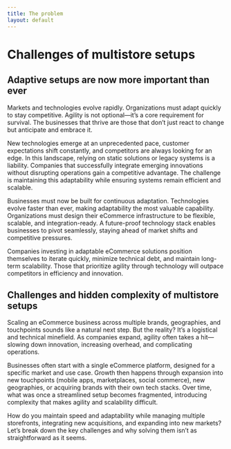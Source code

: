 ```yaml
---
title: The problem
layout: default
---
```

# Challenges of multistore setups

## Adaptive setups are now more important than ever

Markets and technologies evolve rapidly. Organizations must adapt quickly to stay competitive. Agility is not optional—it’s a core requirement for survival. The businesses that thrive are those that don’t just react to change but anticipate and embrace it.

New technologies emerge at an unprecedented pace, customer expectations shift constantly, and competitors are always looking for an edge. In this landscape, relying on static solutions or legacy systems is a liability. Companies that successfully integrate emerging innovations without disrupting operations gain a competitive advantage. The challenge is maintaining this adaptability while ensuring systems remain efficient and scalable.

Businesses must now be built for continuous adaptation. Technologies evolve faster than ever, making adaptability the most valuable capability. Organizations must design their eCommerce infrastructure to be flexible, scalable, and integration-ready. A future-proof technology stack enables businesses to pivot seamlessly, staying ahead of market shifts and competitive pressures.

Companies investing in adaptable eCommerce solutions position themselves to iterate quickly, minimize technical debt, and maintain long-term scalability. Those that prioritize agility through technology will outpace competitors in efficiency and innovation.

## Challenges and hidden complexity of multistore setups

Scaling an eCommerce business across multiple brands, geographies, and touchpoints sounds like a natural next step. But the reality? It’s a logistical and technical minefield. As companies expand, agility often takes a hit—slowing down innovation, increasing overhead, and complicating operations.

Businesses often start with a single eCommerce platform, designed for a specific market and use case. Growth then happens through expansion into new touchpoints (mobile apps, marketplaces, social commerce), new geographies, or acquiring brands with their own tech stacks. Over time, what was once a streamlined setup becomes fragmented, introducing complexity that makes agility and scalability difficult.

How do you maintain speed and adaptability while managing multiple storefronts, integrating new acquisitions, and expanding into new markets? Let’s break down the key challenges and why solving them isn’t as straightforward as it seems.

